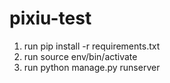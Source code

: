 # pixiu-test
1. run pip install -r requirements.txt
2. run source env/bin/activate
3. run python manage.py runserver

